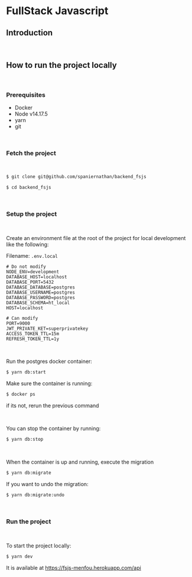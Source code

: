 # FullStack Javascript

## Introduction

<br/>

## How to run the project locally

<br/>

### Prerequisites

- Docker
- Node v14.17.5
- yarn
- git

<br/>

### Fetch the project

<br/>

```sh
$ git clone git@github.com/spaniernathan/backend_fsjs
```

```sh
$ cd backend_fsjs
```

<br/>

### Setup the project

<br/>

Create an environment file at the root of the project for local development like the following:

Filename: `.env.local`

```env
# Do not modify
NODE_ENV=development
DATABASE_HOST=localhost
DATABASE_PORT=5432
DATABASE_DATABASE=postgres
DATABASE_USERNAME=postgres
DATABASE_PASSWORD=postgres
DATABASE_SCHEMA=ht_local
HOST=localhost

# Can modify
PORT=9000
JWT_PRIVATE_KET=superprivatekey
ACCESS_TOKEN_TTL=15m
REFRESH_TOKEN_TTL=1y
```
<br/>

Run the postgres docker container:

```sh
$ yarn db:start
```

Make sure the container is running:

```sh
$ docker ps
```
if its not, rerun the previous command

<br/>

You can stop the container by running:

```sh
$ yarn db:stop
```

<br/>

When the container is up and running, execute the migration

```sh
$ yarn db:migrate
```

If you want to undo the migration:

```sh
$ yarn db:migrate:undo
```

<br/>

### Run the project

<br/>

To start the project locally:

```sh
$ yarn dev
```

It is available at https://fsjs-menfou.herokuapp.com/api
